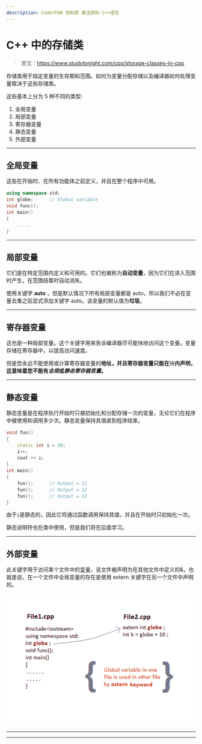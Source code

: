 ```yaml
---
description: CoderFAN 资料库 算法资料 C++语言
---
```


# C++ 中的存储类

> 原文：<https://www.studytonight.com/cpp/storage-classes-in-cpp>

存储类用于指定变量的生存期和范围。如何为变量分配存储以及编译器如何处理变量取决于这些存储类。

这些基本上分为 5 种不同的类型:

1.  全局变量
2.  局部变量
3.  寄存器变量
4.  静态变量
5.  外部变量

* * *

## 全局变量

这些在开始时、在所有功能体之前定义，并且在整个程序中可用。

```cpp
using namespace std;
int globe;      // Global variable
void func();
int main()
{
    .....
} 
```

* * *

## 局部变量

它们是在特定范围内定义和可用的。它们也被称为**自动变量**，因为它们在进入范围时产生，在范围结束时自动消失。

使用关键字 **auto** ，但是默认情况下所有局部变量都是 auto，所以我们不必在变量去重之前显式添加关键字 auto。该变量的默认值为**垃圾**。

* * *

## 寄存器变量

这也是一种局部变量。这个关键字用来告诉编译器尽可能快地访问这个变量。变量存储在寄存器中，以提高访问速度。

但是您永远不能使用或计算寄存器变量的**地址，并且寄存器变量只能在**块**内声明，这意味着您不能有*全局*或*静态寄存器变量*。**

* * *

## 静态变量

静态变量是在程序执行开始时只被初始化和分配存储一次的变量，无论它们在程序中被使用和调用多少次。静态变量保持其值直到程序结束。

```cpp
void fun()
{
    static int i = 10;
    i++;
    cout << i;
}
int main()
{
    fun();      // Output = 11
    fun();      // Output = 12
    fun();      // Output = 13
}
```

由于`i`是静态的，因此它将通过函数调用保持其值，并且在开始时只初始化一次。

静态说明符也在类中使用，但是我们将在后面学习。

* * *

## 外部变量

此关键字用于访问某个文件中的[变量](variables-scope-details.php)，该文件被声明为在其他文件中定义的&，也就是说，在一个文件中全局变量的存在是使用 extern 关键字在另一个文件中声明的。

![extern keyword in C++](img/13bcbfc49f25f16f614905b23560ca7f.png)

* * *

* * *